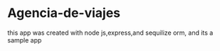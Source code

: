 # Agencia-de-viajes
this app was created with node js,express,and sequilize orm, and its a sample app 

